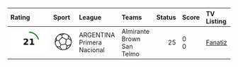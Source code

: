 | Rating                                                                                                                                 | Sport                                                                                                        | League                        | Teams                        |   Status | Score   | TV Listing                                               |
|:---------------------------------------------------------------------------------------------------------------------------------------|:-------------------------------------------------------------------------------------------------------------|:------------------------------|:-----------------------------|---------:|:--------|:---------------------------------------------------------|
| <img src="https://raw.githubusercontent.com/BlakeDuncan25/Donut-SVG-Ratings/bac4e4a278175106499642192132b1786a9aec38/21.svg" alt="21"> | <img src="https://raw.githubusercontent.com/BlakeDuncan25/Donut-SVG-Ratings/master/soccer.png" alt="Soccer"> | ARGENTINA<br>Primera Nacional | Almirante Brown<br>San Telmo |       25 | 0<br>0  | <a href="https://watch.fanatiz.com/channels">Fanatiz</a> |